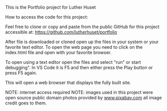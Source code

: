 This is the Portfolio project for Luther Huset

How to access the code for this project:

Feel free to clone or copy and paste from the public GitHub for this project accessible at: https://github.com/lutherhuset/portfolio

After file is downloaded or cloned open up the files in your system or your favorite text editor. 
To open the web page you need to click on the index.html file and open with your favorite browser.

To open using a text editor open the files and select "run" or start debugging".
In VS Code it is F5 and then either press the Play button or press F5 again.

This will open a web browser that displays the fully built site.

NOTE: internet access required
NOTE: images used in this project were open source public domain photos provided by www.pixabay.com
all image credit goes to them.